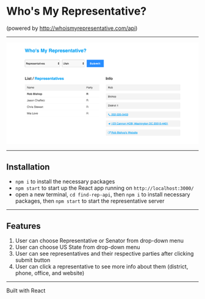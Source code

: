 Who's My Representative?
=======
(powered by http://whoismyrepresentative.com/api)

---

![](https://github.com/jaketripp/find-my-rep/blob/master/findmyrep.png)

---

## Installation

 * ```npm i``` to install the necessary packages
 * ```npm start``` to start up the React app running on ```http://localhost:3000/``` 
 * open a new terminal, ```cd find-rep-api```, then ```npm i``` to install necessary packages, then ```npm start``` to start the representative server

---

## Features

 1. User can choose Representative or Senator from drop-down menu
 2. User can choose US State from drop-down menu
 3. User can see representatives and their respective parties after clicking submit button
 4. User can click a representative to see more info about them (district, phone, office, and website)

---

Built with React
